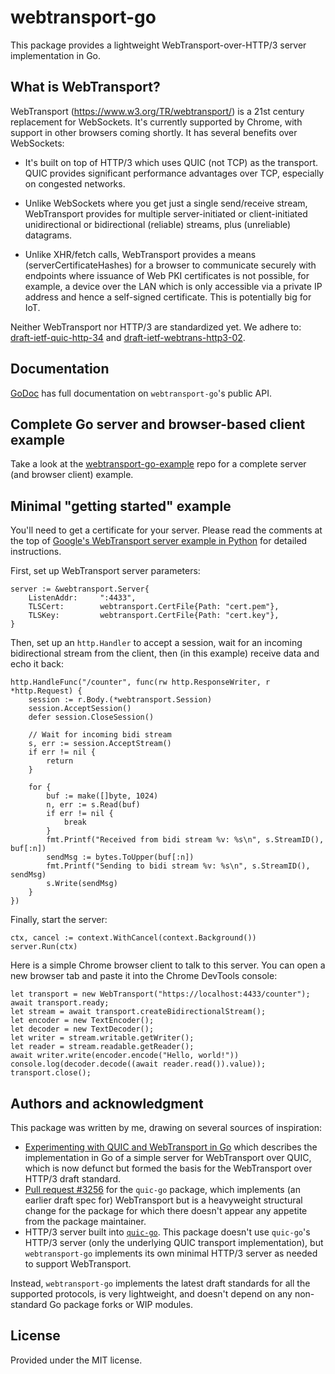 # webtransport-go

This package provides a lightweight WebTransport-over-HTTP/3 server implementation in Go.

## What is WebTransport?

WebTransport (https://www.w3.org/TR/webtransport/) is a 21st century replacement for WebSockets. It's
currently supported by Chrome, with support in other browsers coming shortly. It has several benefits
over WebSockets:

- It's built on top of HTTP/3 which uses QUIC (not TCP) as the transport. QUIC provides significant performance advantages over TCP, especially on congested networks.

- Unlike WebSockets where you get just a single send/receive stream, WebTransport provides for multiple server-initiated or client-initiated unidirectional or bidirectional
(reliable) streams, plus (unreliable) datagrams.

- Unlike XHR/fetch calls, WebTransport provides a means (serverCertificateHashes) for a browser to communicate securely with endpoints where issuance of
Web PKI certificates is not possible, for example, a device over the LAN which is only accessible via a private IP address and hence a self-signed certificate. This is potentially big for IoT.

Neither WebTransport nor HTTP/3 are standardized yet. We adhere to: [draft-ietf-quic-http-34](https://datatracker.ietf.org/doc/html/draft-ietf-quic-http-34) and [draft-ietf-webtrans-http3-02](https://datatracker.ietf.org/doc/html/draft-ietf-webtrans-http3-02).

## Documentation

[GoDoc](https://pkg.go.dev/github.com/adriancable/webtransport-go) has full documentation on `webtransport-go`'s public API.

## Complete Go server and browser-based client example

Take a look at the [webtransport-go-example](https://github.com/adriancable/webtransport-go-example) repo for a complete server (and browser client) example.

## Minimal "getting started" example

You'll need to get a certificate for your server. Please read the comments at the top of [Google's WebTransport server example in Python](https://github.com/GoogleChrome/samples/blob/gh-pages/webtransport/webtransport_server.py) for detailed instructions.

First, set up WebTransport server parameters:

```
server := &webtransport.Server{
	ListenAddr:     ":4433",
	TLSCert:        webtransport.CertFile{Path: "cert.pem"},
	TLSKey:         webtransport.CertFile{Path: "cert.key"},
}
```

Then, set up an `http.Handler` to accept a session, wait for an incoming bidirectional stream from the client, then (in this example) receive data and echo it back:

```
http.HandleFunc("/counter", func(rw http.ResponseWriter, r *http.Request) {
	session := r.Body.(*webtransport.Session)
	session.AcceptSession()
	defer session.CloseSession()

	// Wait for incoming bidi stream
	s, err := session.AcceptStream()
	if err != nil {
		return
	}

	for {
		buf := make([]byte, 1024)
		n, err := s.Read(buf)
		if err != nil {
			break
		}
		fmt.Printf("Received from bidi stream %v: %s\n", s.StreamID(), buf[:n])
		sendMsg := bytes.ToUpper(buf[:n])
		fmt.Printf("Sending to bidi stream %v: %s\n", s.StreamID(), sendMsg)
		s.Write(sendMsg)
	}
})
```

Finally, start the server:

```
ctx, cancel := context.WithCancel(context.Background())
server.Run(ctx)
```

Here is a simple Chrome browser client to talk to this server. You can open a new browser tab and paste it into the Chrome DevTools console:

```
let transport = new WebTransport("https://localhost:4433/counter");
await transport.ready;
let stream = await transport.createBidirectionalStream();
let encoder = new TextEncoder();
let decoder = new TextDecoder();
let writer = stream.writable.getWriter();
let reader = stream.readable.getReader();
await writer.write(encoder.encode("Hello, world!"))
console.log(decoder.decode((await reader.read()).value));
transport.close();
```

## Authors and acknowledgment
This package was written by me, drawing on several sources of inspiration:

- [Experimenting with QUIC and WebTransport in Go](https://centrifugal.github.io/centrifugo/blog/quic_web_transport/) which describes the implementation in Go of a simple server for WebTransport over QUIC, which is now defunct but formed the basis for the WebTransport over HTTP/3 draft standard.
- [Pull request #3256](https://github.com/lucas-clemente/quic-go/pull/3256) for the `quic-go` package, which implements (an earlier draft spec for) WebTransport but is a heavyweight structural change for the package for which there doesn't appear any appetite from the package maintainer.
- HTTP/3 server built into [`quic-go`](https://github.com/lucas-clemente/quic-go). This package doesn't use `quic-go`'s HTTP/3 server (only the underlying QUIC transport implementation), but `webtransport-go` implements its own minimal HTTP/3 server as needed to support WebTransport.

Instead, `webtransport-go` implements the latest draft standards for all the supported protocols, is very lightweight, and doesn't depend on any non-standard Go package forks or WIP modules.

## License
Provided under the MIT license.
